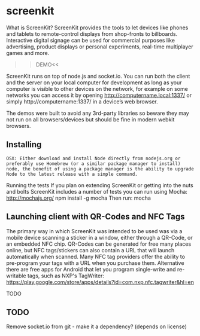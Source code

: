 screenkit
=========

What is ScreenKit?
ScreenKit provides the tools to let devices like phones and tablets to remote-control displays from shop-fronts to billboards. Interactive digital signage can be used for commercial purposes like advertising, product displays or personal experiments, real-time multiplayer games and more.

>>DEMO<<

ScreenKit runs on top of node.js and socket.io. You can run both the client and the server on your local computer for development as long as your computer is visible to other devices on the network, for example on some networks you can access it by opening http://computername.local:1337/ or simply http://computername:1337/ in a device’s web browser.

The demos were built to avoid any 3rd-party libraries so beware they may not run on all browsers/devices but should be fine in modern webkit browsers.

Installing
----------
	OSX: Either download and install Node directly from nodejs.org or preferably use Homebrew (or a similar package manager to install) node, the benefit of using a package manager is the ability to upgrade Node to the latest release with a simple command.

Running the tests
	If you plan on extending ScreenKit or getting into the nuts and bolts ScreenKit includes a number of tests you can run using Mocha: http://mochajs.org/
	npm install -g mocha
	Then run: mocha


Launching client with QR-Codes and NFC Tags
-------------------------------------------
The primary way in which ScreenKit was intended to be used was via a mobile device scanning a sticker in a window, either through a QR-Code, or an embedded NFC chip. QR-Codes can be generated for free many places online, but NFC tags/stickers can also contain a URL that will launch automatically when scanned. Many NFC tag providers offer the ability to pre-program your tags with a URL when you purchase them. Alternative there are free apps for Android that let you program single-write and re-writable tags, such as NXP's TagWriter: https://play.google.com/store/apps/details?id=com.nxp.nfc.tagwriter&hl=en


TODO




TODO
----
Remove socket.io from git - make it a dependency? (depends on license)
